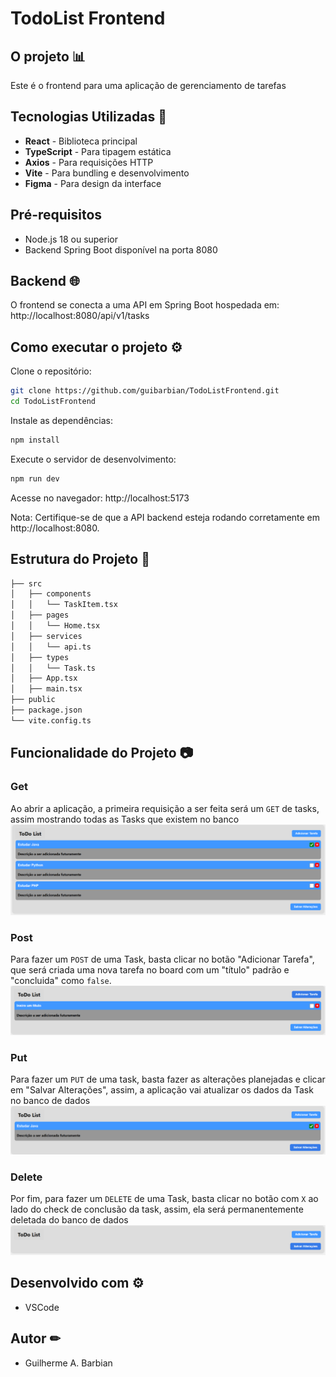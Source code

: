 # TodoList Frontend

## O projeto 📊
Este é o frontend para uma aplicação de gerenciamento de tarefas

## Tecnologias Utilizadas 🧭
- **React** - Biblioteca principal
- **TypeScript** - Para tipagem estática
- **Axios** - Para requisições HTTP
- **Vite** - Para bundling e desenvolvimento
- **Figma** - Para design da interface

## Pré-requisitos
- Node.js 18 ou superior
- Backend Spring Boot disponível na porta 8080

## Backend 🌐
O frontend se conecta a uma API em Spring Boot hospedada em: http://localhost:8080/api/v1/tasks

## Como executar o projeto ⚙️
Clone o repositório:

```bash
git clone https://github.com/guibarbian/TodoListFrontend.git
cd TodoListFrontend
```

Instale as dependências:
```bash
npm install
```

Execute o servidor de desenvolvimento:
```bash
npm run dev
```

Acesse no navegador: http://localhost:5173

Nota: Certifique-se de que a API backend esteja rodando corretamente em http://localhost:8080.

## Estrutura do Projeto 📁

```bash
├── src
│   ├── components
│   │   └── TaskItem.tsx
│   ├── pages
│   │   └── Home.tsx
│   ├── services
│   │   └── api.ts
│   ├── types
│   │   └── Task.ts
│   ├── App.tsx
│   ├── main.tsx
├── public
├── package.json
└── vite.config.ts
```

## Funcionalidade do Projeto 📷
### Get
Ao abrir a aplicação, a primeira requisição a ser feita será um `GET` de tasks, assim mostrando 
todas as Tasks que existem no banco
![Get_Screenshot](docs/Get_Screenshot.png)

### Post
Para fazer um `POST` de uma Task, basta clicar no botão "Adicionar Tarefa", que será criada uma 
nova tarefa no board com um "título" padrão e "concluida" como `false`.
![Post_Screenshot](docs/Post_Screenshot.png)

### Put
Para fazer um `PUT` de uma task, basta fazer as alterações planejadas e clicar em "Salvar 
Alterações", assim, a aplicação vai atualizar os dados da Task no banco de dados
![Put_Screenshot](docs/Put_Screenshot.png)

### Delete
Por fim, para fazer um `DELETE` de uma Task, basta clicar no botão com `X` ao lado do check de
conclusão da task, assim, ela será permanentemente deletada do banco de dados
![Delete_Screenshot](docs/Delete_Screenshot.png)

## Desenvolvido com ⚙ 
- VSCode

## Autor ✏
- Guilherme A. Barbian